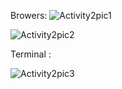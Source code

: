Browers:
![Activity2pic1](https://user-images.githubusercontent.com/108425395/193279881-f12503ab-1faf-4cd4-b571-a2cdbb46ac58.png)

![Activity2pic2](https://user-images.githubusercontent.com/108425395/193279987-52d6dfcb-1d83-4d6c-ae53-7ba57c5ecc60.png)

Terminal :


![Activity2pic3](https://user-images.githubusercontent.com/108425395/193280020-619d870c-83ed-4abd-875c-e772a4bc451e.png)
